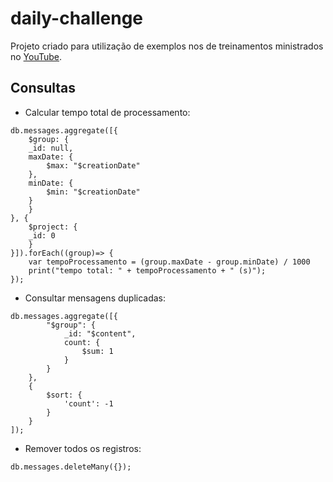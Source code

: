# daily-challenge

Projeto criado para utilização de exemplos nos de treinamentos ministrados no [YouTube](https://www.youtube.com/c/DanielWisky).

## Consultas

* Calcular tempo total de processamento:
```
db.messages.aggregate([{
    $group: {
	_id: null,
	maxDate: {
	    $max: "$creationDate"
	},
	minDate: {
	    $min: "$creationDate"
	}
    }
}, {
    $project: {
	_id: 0
    }
}]).forEach((group)=> { 
    var tempoProcessamento = (group.maxDate - group.minDate) / 1000
    print("tempo total: " + tempoProcessamento + " (s)");
});
```

* Consultar mensagens duplicadas:
```
db.messages.aggregate([{
        "$group": {
            _id: "$content",
            count: {
                $sum: 1
            }
        }
    },
    {
        $sort: {
            'count': -1
        }
    }
]);
```

* Remover todos os registros:
```
db.messages.deleteMany({});
```





